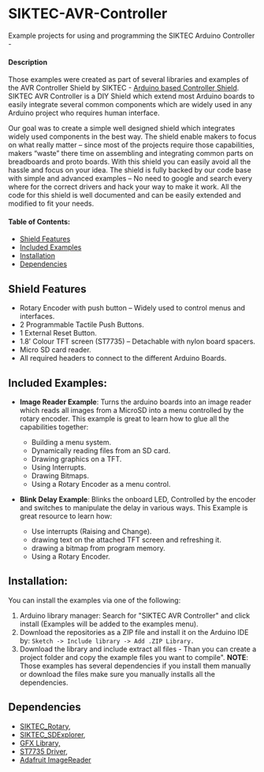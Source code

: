 # SIKTEC-AVR-Controller
Example projects for using and programming the SIKTEC Arduino Controller -

#### Description
Those examples were created as part of several libraries and examples of the AVR Controller Shield by SIKTEC - [Arduino based Controller Shield](http://siktec.net "Arduino based Controller Shield").
SIKTEC AVR Controller is a DIY Shield which extend most Arduino boards to easily integrate several common components which are widely used in any Arduino project who requires human interface.

Our goal was to create a simple well designed shield which integrates widely used components in the best way. The shield enable makers to focus on what really matter – since most of the projects require those capabilities, makers “waste” there time on assembling and integrating common parts on breadboards and proto boards. With this shield you can easily avoid all the hassle and focus on your idea. The shield is fully backed by our code base with simple and advanced examples – No need to google and search every where for the correct drivers and hack your way to make it work. All the code for this shield is well documented and can be easily extended and modified to fit your needs.

#### Table of Contents:
- [Shield Features](#shield-features)
- [Included Examples](#included-examples)
- [Installation](#installation)
- [Dependencies](#dependencies)

## Shield Features
 - Rotary Encoder with push button – Widely used to control menus and interfaces.
 - 2 Programmable Tactile Push Buttons.
 - 1 External Reset Button.
 - 1.8’ Colour TFT screen (ST7735) – Detachable with nylon board spacers.
 - Micro SD card reader.
 - All required headers to connect to the different Arduino Boards.

## Included Examples:
 - **Image Reader Example**: Turns the arduino boards into an image reader which reads all images from a MicroSD into a menu controlled by the rotary encoder. This example is great to learn how to glue all the capabilities together:
	- Building a menu system.
	- Dynamically reading files from an SD card.
	- Drawing graphics on a TFT.
	- Using Interrupts.
	- Drawing Bitmaps.
	- Using a Rotary Encoder as a menu control.

- **Blink Delay Example**: Blinks the onboard LED, Controlled by the encoder and switches to manipulate the delay in various ways. This Example is great resource to learn how:
	- Use interrupts (Raising and Change).
	- drawing text on the attached TFT screen and refreshing it.
	- drawing a bitmap from program memory.
	- Using a Rotary Encoder.

## Installation:
You can install the examples via one of the following:
1. Arduino library manager: Search for "SIKTEC AVR Controller" and click install  (Examples will be added to the examples menu).
2. Download the repositories as a ZIP file and install it on the Arduino IDE by:
	`Sketch -> Include library -> Add .ZIP Library.`
3. Download the library and include extract all files - Than you can create a project folder and copy the example files you want to compile".
**NOTE**: Those examples has several dependencies if you install them manually or download the files make sure you manually installs all the dependencies.

## Dependencies
 - [SIKTEC_Rotary](https://github.com/siktec-lab/SIK-Rotary-Encoder "SIKTEC Rotary Library"),
 - [SIKTEC_SDExplorer](https://github.com/siktec-lab/SIKTEC-SdExplore "SIKTEC_SDExplorer"),
 - [GFX Library,](https://github.com/adafruit/Adafruit-GFX-Library "Adafruit GFX Library,")
 - [ST7735 Driver](https://github.com/adafruit/Adafruit-ST7735-Library "Adafruit_ST7735"),
 - [Adafruit ImageReader](https://github.com/adafruit/Adafruit_ImageReader "Adafruit ImageReader")
